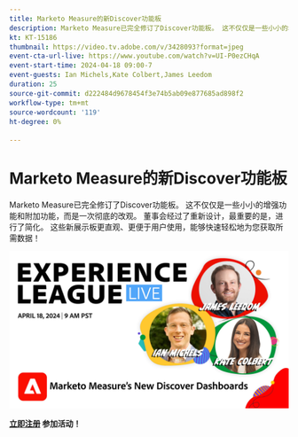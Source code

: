 ```yaml
---
title: Marketo Measure的新Discover功能板
description: Marketo Measure已完全修订了Discover功能板。 这不仅仅是一些小小的增强功能和附加功能，而是一次彻底的改观。 董事会经过了重新设计，最重要的是，进行了简化。 这些新展示板更直观、用户友好，可以快速轻松地为您获取所需的数据！
kt: KT-15186
thumbnail: https://video.tv.adobe.com/v/3428093?format=jpeg
event-cta-url-live: https://www.youtube.com/watch?v=UI-P0ezCHqA
event-start-time: 2024-04-18 09:00-7
event-guests: Ian Michels,Kate Colbert,James Leedom
duration: 25
source-git-commit: d222484d9678454f3e74b5ab09e877685ad898f2
workflow-type: tm+mt
source-wordcount: '119'
ht-degree: 0%

---
```


# Marketo Measure的新Discover功能板

Marketo Measure已完全修订了Discover功能板。 这不仅仅是一些小小的增强功能和附加功能，而是一次彻底的改观。 董事会经过了重新设计，最重要的是，进行了简化。 这些新展示板更直观、更便于用户使用，能够快速轻松地为您获取所需数据！

[![ExL LIVE 2024年1月17日](assets/WebBanner-April18-2024.jpg)](https://engage.adobe.com/ExpLeagueLive-240418.html)

**[立即注册](https://engage.adobe.com/ExpLeagueLive-240418.html) 参加活动！**

